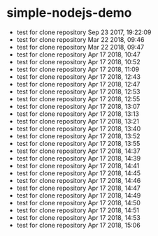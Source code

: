 # simple-nodejs-demo
* test for clone repository Sep 23 2017, 19:22:09
* test for clone repository Mar 22 2018, 09:46
* test for clone repository Mar 22 2018, 09:47
* test for clone repository Apr 17 2018, 10:47
* test for clone repository Apr 17 2018, 10:52
* test for clone repository Apr 17 2018, 11:09
* test for clone repository Apr 17 2018, 12:43
* test for clone repository Apr 17 2018, 12:47
* test for clone repository Apr 17 2018, 12:53
* test for clone repository Apr 17 2018, 12:55
* test for clone repository Apr 17 2018, 13:07
* test for clone repository Apr 17 2018, 13:13
* test for clone repository Apr 17 2018, 13:21
* test for clone repository Apr 17 2018, 13:40
* test for clone repository Apr 17 2018, 13:52
* test for clone repository Apr 17 2018, 13:55
* test for clone repository Apr 17 2018, 14:37
* test for clone repository Apr 17 2018, 14:39
* test for clone repository Apr 17 2018, 14:41
* test for clone repository Apr 17 2018, 14:45
* test for clone repository Apr 17 2018, 14:46
* test for clone repository Apr 17 2018, 14:47
* test for clone repository Apr 17 2018, 14:49
* test for clone repository Apr 17 2018, 14:50
* test for clone repository Apr 17 2018, 14:51
* test for clone repository Apr 17 2018, 14:53
* test for clone repository Apr 17 2018, 15:06



